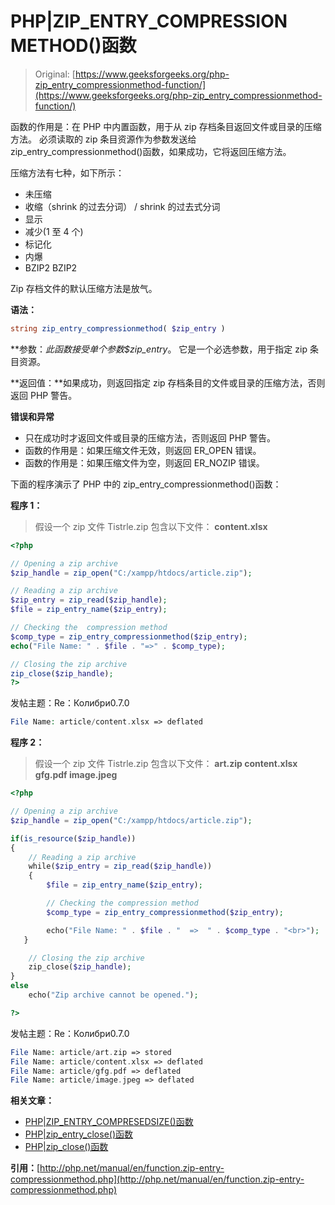 # PHP|ZIP_ENTRY_COMPRESSION METHOD()函数

> Original: [https://www.geeksforgeeks.org/php-zip_entry_compressionmethod-function/](https://www.geeksforgeeks.org/php-zip_entry_compressionmethod-function/)

函数的作用是：在 PHP 中内置函数，用于从 zip 存档条目返回文件或目录的压缩方法。 必须读取的 zip 条目资源作为参数发送给 zip_entry_compressionmethod()函数，如果成功，它将返回压缩方法。

压缩方法有七种，如下所示：

*   未压缩
*   收缩（shrink 的过去分词） / shrink 的过去式分词
*   显示
*   减少(1 至 4 个)
*   标记化
*   内爆
*   BZIP2 BZIP2

Zip 存档文件的默认压缩方法是放气。

**语法：**

```php
string zip_entry_compressionmethod( $zip_entry )
```

**参数：**此函数接受单个参数*$zip_entry*。 它是一个必选参数，用于指定 zip 条目资源。

**返回值：**如果成功，则返回指定 zip 存档条目的文件或目录的压缩方法，否则返回 PHP 警告。

**错误和异常**

*   只在成功时才返回文件或目录的压缩方法，否则返回 PHP 警告。
*   函数的作用是：如果压缩文件无效，则返回 ER_OPEN 错误。
*   函数的作用是：如果压缩文件为空，则返回 ER_NOZIP 错误。

下面的程序演示了 PHP 中的 zip_entry_compressionmethod()函数：

**程序 1：**

> 假设一个 zip 文件 Tistrle.zip 包含以下文件：
> **content.xlsx**

```php
<?php

// Opening a zip archive
$zip_handle = zip_open("C:/xampp/htdocs/article.zip");

// Reading a zip archive
$zip_entry = zip_read($zip_handle); 
$file = zip_entry_name($zip_entry);

// Checking the  compression method
$comp_type = zip_entry_compressionmethod($zip_entry);
echo("File Name: " . $file . "=>" . $comp_type);

// Closing the zip archive
zip_close($zip_handle);
?>
```

发帖主题：Re：Колибри0.7.0

```php
File Name: article/content.xlsx => deflated

```

**程序 2：**

> 假设一个 zip 文件 Tistrle.zip 包含以下文件：
> **art.zip
> content.xlsx
> gfg.pdf
> image.jpeg**

```php
<?php

// Opening a zip archive
$zip_handle = zip_open("C:/xampp/htdocs/article.zip");

if(is_resource($zip_handle))
{ 
    // Reading a zip archive
    while($zip_entry = zip_read($zip_handle)) 
    { 
        $file = zip_entry_name($zip_entry);

        // Checking the compression method
        $comp_type = zip_entry_compressionmethod($zip_entry);

        echo("File Name: " . $file . "  =>  " . $comp_type . "<br>");
   } 

    // Closing the zip archive
    zip_close($zip_handle);
} 
else
    echo("Zip archive cannot be opened.");

?>
```

发帖主题：Re：Колибри0.7.0

```php
File Name: article/art.zip => stored
File Name: article/content.xlsx => deflated
File Name: article/gfg.pdf => deflated
File Name: article/image.jpeg => deflated

```

**相关文章：**

*   [PHP|ZIP_ENTRY_COMPRESEDSIZE()函数](https://www.geeksforgeeks.org/php-zip_entry_compressedsize-function/)
*   [PHP|zip_entry_close()函数](https://www.geeksforgeeks.org/php-zip_entry_close-function/)
*   [PHP|zip_close()函数](https://www.geeksforgeeks.org/php-zip_close-function/)

**引用：**[http://php.net/manual/en/function.zip-entry-compressionmethod.php](http://php.net/manual/en/function.zip-entry-compressionmethod.php)